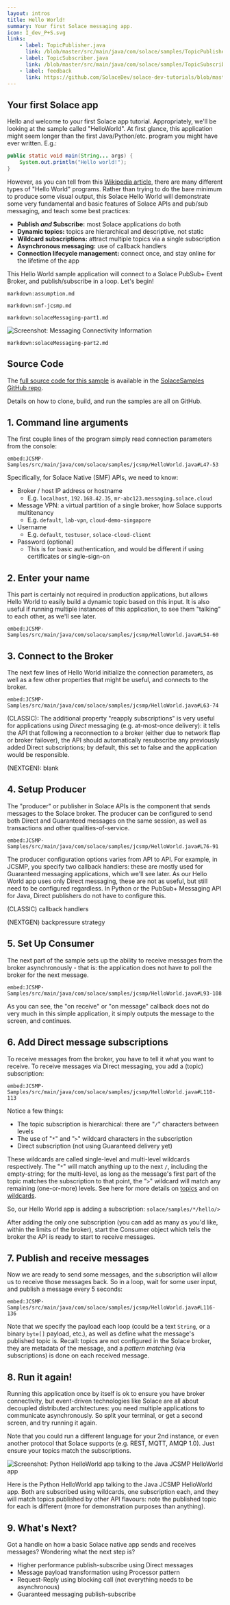 ```yaml
---
layout: intros
title: Hello World!
summary: Your first Solace messaging app.
icon: I_dev_P+S.svg
links:
    - label: TopicPublisher.java
      link: /blob/master/src/main/java/com/solace/samples/TopicPublisher.java
    - label: TopicSubscriber.java
      link: /blob/master/src/main/java/com/solace/samples/TopicSubscriber.java
    - label: feedback
      link: https://github.com/SolaceDev/solace-dev-tutorials/blob/master/src/pages/tutorials/jcsmp/publish-subscribe.md
---
```


## Your first Solace app

Hello and welcome to your first Solace app tutorial.  Appropriately, we'll be looking at the sample called "HelloWorld".  At first glance, this application might seem longer than the first Java/Python/etc. program you might have ever written.  E.g.:

```java
public static void main(String... args) {
    System.out.println("Hello world!");
}
```

However, as you can tell from this [Wikipedia article](https://en.wikipedia.org/wiki/%22Hello,_World!%22_program), there are many different types of "Hello World" programs.  Rather than trying to do the bare minimum to produce some visual output, this Solace Hello World will demonstrate some very fundamental and basic features of Solace APIs and pub/sub messaging, and teach some best practices:

 - **Publish _and_ Subscribe:** most Solace applications do both
 - **Dynamic topics:** topics are hierarchical and descriptive, not static
 - **Wildcard subscriptions:** attract multiple topics via a single subscription
 - **Asynchronous messaging:** use of callback handlers
 - **Connection lifecycle management:** connect once, and stay online for the lifetime of the app

This Hello World sample application will connect to a Solace PubSub+ Event Broker, and publish/subscribe in a loop.  Let's begin!


[//]: # (`markdown:pubSubIntro.md`)

`markdown:assumption.md`

`markdown:smf-jcsmp.md`

[//]: # (`markdown:pubSubGoal.md`)

`markdown:solaceMessaging-part1.md`

![Screenshot: Messaging Connectivity Information](../../../images/screenshots/connectivity-info.png)

`markdown:solaceMessaging-part2.md`




## Source Code

The [full source code for this sample](https://github.com/SolaceSamples/solace-samples-java-jcsmp/blob/master/src/main/java/com/solace/samples/jcsmp/HelloWorld.java) is available in the [SolaceSamples GitHub repo](https://github.com/SolaceSamples/solace-samples-java-jcsmp).

Details on how to clone, build, and run the samples are all on GitHub.




## 1. Command line arguments
The first couple lines of the program simply read connection parameters from the console:

`embed:JCSMP-Samples/src/main/java/com/solace/samples/jcsmp/HelloWorld.java#L47-53`

Specifically, for Solace Native (SMF) APIs, we need to know:

 - Broker / host IP address or hostname
    - E.g. `localhost`, `192.168.42.35`, `mr-abc123.messaging.solace.cloud`
 - Message VPN: a virtual partition of a single broker, how Solace supports multitenancy
    - E.g. `default`, `lab-vpn`, `cloud-demo-singapore`
 - Username
    - E.g. `default`, `testuser`, `solace-cloud-client`
 - Password (optional)
    - This is for basic authentication, and would be different if using certificates or single-sign-on


## 2. Enter your name

This part is certainly not required in production applications, but allows Hello World to easily build a dynamic topic based on this input. It is also useful if running multiple instances of this application, to see them "talking" to each other, as we'll see later.

`embed:JCSMP-Samples/src/main/java/com/solace/samples/jcsmp/HelloWorld.java#L54-60`


## 3. Connect to the Broker

The next few lines of Hello World initialize the connection parameters, as well as a few other properties that might be useful, and connects to the broker.

`embed:JCSMP-Samples/src/main/java/com/solace/samples/jcsmp/HelloWorld.java#L63-74`

(CLASSIC): The additional property "reapply subscriptions" is very useful for applications using *Direct* messaging (e.g. at-most-once delivery): it tells the API that following a reconnection to a broker (either due to network flap or broker failover), the API should automatically resubscribe any previously added Direct subscriptions; by default, this set to false and the application would be responsible.

(NEXTGEN): blank


## 4. Setup Producer

The "producer" or publisher in Solace APIs is the component that sends messages to the Solace broker.  The producer can be configured to send both Direct and Guaranteed messages on the same session, as well as transactions and other qualities-of-service.

`embed:JCSMP-Samples/src/main/java/com/solace/samples/jcsmp/HelloWorld.java#L76-91`

The producer configuration options varies from API to API.  For example, in JCSMP, you specify two callback handlers: these are mostly used for Guaranteed messaging applications, which we'll see later.  As our Hello World app uses only Direct messaging, these are not as useful, but still need to be configured regardless.  In Python or the PubSub+ Messaging API for Java, Direct publishers do not have to configure this.

(CLASSIC) callback handlers

(NEXTGEN) backpressure strategy


## 5. Set Up Consumer

The next part of the sample sets up the ability to receive messages from the broker asynchronously - that is: the application does not have to poll the broker for the next message. 

`embed:JCSMP-Samples/src/main/java/com/solace/samples/jcsmp/HelloWorld.java#L93-108`

As you can see, the "on receive" or "on message" callback does not do very much in this simple application, it simply outputs the message to the screen, and continues.


## 6. Add Direct message subscriptions

To receive messages from the broker, you have to tell it what you want to receive.  To receive messages via Direct messaging, you add a (topic) subscription:

`embed:JCSMP-Samples/src/main/java/com/solace/samples/jcsmp/HelloWorld.java#L110-113`

Notice a few things:
 - The topic subscription is hierarchical: there are "`/`" characters between levels
 - The use of "`*`" and "`>`" wildcard characters in the subscription
 - Direct subscription (not using Guaranteed delivery yet)

These wildcards are called single-level and multi-level wildcards respectively.  The "`*`" will match anything up to the next `/`, including the empty-string; for the multi-level, as long as the message's first part of the topic matches the subscription to that point, the "`>`" wildcard will match any remaining (one-or-more) levels.  See here for more details on [topics](https://docs.solace.com/Get-Started/what-are-topics.htm) and on [wildcards](https://docs.solace.com/Messaging/Wildcard-Charaters-Topic-Subs.htm).

So, our Hello World app is adding a subscription: `solace/samples/*/hello/>`

After adding the only one subscription (you can add as many as you'd like, within the limits of the broker), start the Consumer object which tells the broker the API is ready to start to receive messages.


## 7. Publish and receive messages

Now we are ready to send some messages, and the subscription will allow us to receive those messages back.  So in a loop, wait for some user input, and publish a message every 5 seconds:

`embed:JCSMP-Samples/src/main/java/com/solace/samples/jcsmp/HelloWorld.java#L116-136`
 
Note that we specify the payload each loop (could be a text `String`, or a binary `byte[]` payload, etc.), as well as define what the message's published topic is.  Recall: topics are not configured in the Solace broker, they are metadata of the message, and a _pattern matching_ (via subscriptions) is done on each received message.


## 8. Run it again!

Running this application once by itself is ok to ensure you have broker connectivity, but event-driven technologies like Solace are all about decoupled distributed architectures: you need multiple applications to communicate asynchronously.  So split your terminal, or get a second screen, and try running it again.

Note that you could run a different language for your 2nd instance, or even another protocol that Solace supports (e.g. REST, MQTT, AMQP 1.0).  Just ensure your topics match the subscriptions.

![Screenshot: Python HelloWorld app talking to the Java JCSMP HelloWorld app](../../../images/screenshots/helloworld-two-apps-talk.png)
 
Here is the Python HelloWorld app talking to the Java JCSMP HelloWorld app.  Both are subscribed using wildcards, one subscription each, and they will match topics published by other API flavours: note the published topic for each is different (more for demonstration purposes than anything).


## 9. What's Next?
Got a handle on how a basic Solace native app sends and receives messages?  Wondering what the next step is?
 - Higher performance publish-subscribe using Direct messages
 - Message payload transformation using Processor pattern
 - Request-Reply using blocking call (not everything needs to be asynchronous)
 - Guaranteed messaging publish-subscribe




